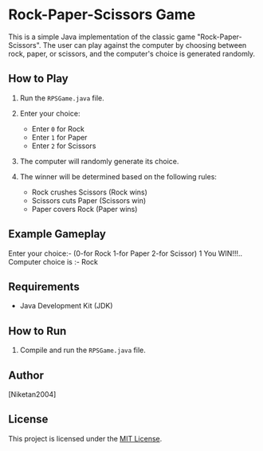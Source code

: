 # Rock-Paper-Scissors Game

This is a simple Java implementation of the classic game "Rock-Paper-Scissors". The user can play against the computer by choosing between rock, paper, or scissors, and the computer's choice is generated randomly.

## How to Play

1. Run the `RPSGame.java` file.
2. Enter your choice:
   - Enter `0` for Rock
   - Enter `1` for Paper
   - Enter `2` for Scissors

3. The computer will randomly generate its choice.
4. The winner will be determined based on the following rules:
   - Rock crushes Scissors (Rock wins)
   - Scissors cuts Paper (Scissors win)
   - Paper covers Rock (Paper wins)

## Example Gameplay
Enter your choice:- (0-for Rock 1-for Paper 2-for Scissor)
1
You WIN!!!..
Computer choice is :- Rock


## Requirements

- Java Development Kit (JDK)

## How to Run

1. Compile and run the `RPSGame.java` file.

## Author

[Niketan2004]

## License

This project is licensed under the [MIT License](LICENSE).
